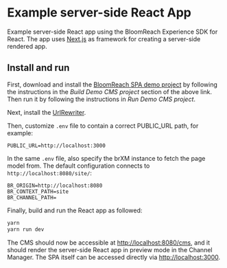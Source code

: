 # Example server-side React App

Example server-side React app using the BloomReach Experience SDK for React. The app uses [Next.js](https://github.com/zeit/next.js)
as framework for creating a server-side rendered app.

## Install and run

First, download and install the [BloomReach SPA demo project](https://github.com/onehippo/hippo-demo-spa-integration)
by following the instructions in the *Build Demo CMS project* section of the above link. Then run it by following the 
instructions in *Run Demo CMS project*.

Next, install the [UrlRewriter](https://documentation.bloomreach.com/library/enterprise/enterprise-features/url-rewriter/installation.html).

Then, customize `.env` file to contain a correct PUBLIC_URL path, for example:
```
PUBLIC_URL=http://localhost:3000
```

In the same `.env` file, also specify the brXM instance to fetch the page model from. The default configuration 
connects to `http://localhost:8080/site/`:

```
BR_ORIGIN=http://localhost:8080
BR_CONTEXT_PATH=site
BR_CHANNEL_PATH=
```

Finally, build and run the React app as followed:

```bash
yarn
yarn run dev
```

The CMS should now be accessible at <http://localhost:8080/cms>, and it should render the server-side React app in preview
mode in the Channel Manager. The SPA itself can be accessed directly via <http://localhost:3000>.
